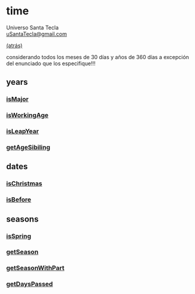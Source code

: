 # time
Universo Santa Tecla  
[uSantaTecla@gmail.com](mailto:uSantaTecla@gmail.com) 

[(atrás)](../README.md)

considerando todos los meses de 30 días y años de 360 días a excepción del enunciado que los especifique!!!

## years
### [isMajor](./isMajor.md)
### [isWorkingAge](./isWorkingAge.md)
### [isLeapYear](./isLeapYear.md)
### [getAgeSibiling](./getAgeSibiling.md)

## dates
### [isChristmas](./isChristmas.md)
### [isBefore](./isBefore.md)

## seasons
### [isSpring](./isSpring.md)
### [getSeason](./getSeason.md)
### [getSeasonWithPart](./getSeasonWithPart.md)
### [getDaysPassed](./getDaysPassed.md)



